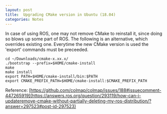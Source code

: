 ```yaml
---
layout: post
title:  Upgrading CMake version in Ubuntu (18.04)
categories: Notes
---
```


In case of using ROS, one may not remove CMake to reinstall it, since doing so blows up some part of ROS.
The following is an alternative, which overrides existing one.
Everytime the new CMake version is used the 'export' commands must be preceeded.

```
cd ~/Downloads/cmake-x.xx.x/
./bootstrap --prefix=$HOME/cmake-install
make
make install
export PATH=$HOME/cmake-install/bin:$PATH
export CMAKE_PREFIX_PATH=$HOME/cmake-install:$CMAKE_PREFIX_PATH
```

Reference: [https://github.com/colmap/colmap/issues/188#issuecomment-447265919](https://answers.ros.org/question/293119/how-can-i-updateremove-cmake-without-partially-deleting-my-ros-distribution/?answer=297523#post-id-297523)
